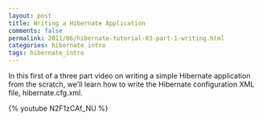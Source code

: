 ```yaml
---           
layout: post
title: Writing a Hibernate Application
comments: false
permalink: 2011/06/hibernate-tutorial-03-part-1-writing.html
categories: hibernate intro
tags: hibernate_intro
---
```


In this first of a three part video on writing a simple Hibernate application from the scratch, we'll learn how to write the Hibernate configuration XML file, hibernate.cfg.xml.

{% youtube N2F1zCAf_NU %}